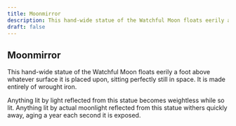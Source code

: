 ```yaml
---
title: Moonmirror
description: This hand-wide statue of the Watchful Moon floats eerily a foot above whatever surface it is placed upon, sitting perfectly still in space. It is made entirely of wrought iron....
draft: false
---
```


## Moonmirror

This hand-wide statue of the Watchful Moon floats eerily a foot above whatever surface it is placed upon, sitting perfectly still in space. It is made entirely of wrought iron.

Anything lit by light reflected from this statue becomes weightless while so lit. Anything lit by actual moonlight reflected from this statue withers quickly away, aging a year each second it is exposed.
